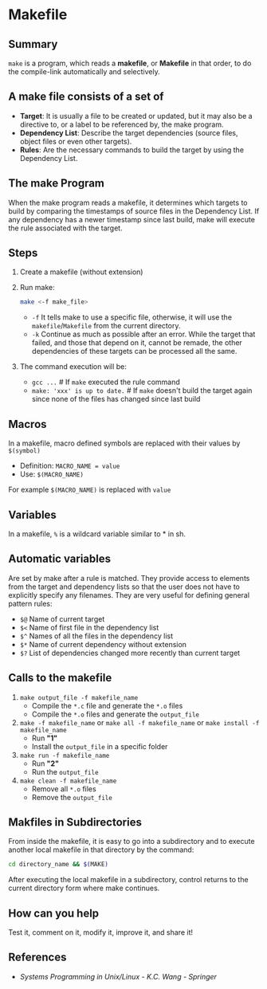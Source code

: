 # Makefile

## Summary

`make` is a program, which reads a **makefile**, or **Makefile** in that order, to do the compile-link automatically and selectively.

## A make file consists of a set of

* **Target**: It is usually a file to be created or updated, but it may also be a directive to, or a label to be referenced by, the make program.
* **Dependency List**: Describe the target dependencies (source files, object files or even other targets).
* **Rules**: Are the necessary commands to build the target by using the Dependency List.

## The make Program

When the make program reads a makefile, it determines which targets to build by comparing the timestamps of source files in the Dependency List. If any dependency has a newer timestamp since last build, make will execute the rule associated with the target.

## Steps

1. Create a makefile (without extension)
2. Run make:

    ```bash
    make <-f make_file>
    ```

    * `-f` It tells make to use a specific file, otherwise, it will use the `makefile`/`Makefile` from the current directory.
    * `-k` Continue as much as possible after an error.  While the target that failed, and those that depend on it, cannot be remade, the other dependencies of these targets can be processed all the same.

3. The command execution will be:

    * `gcc ...` # If `make` executed the rule command
    * `make: 'xxx' is up to date.` # If `make` doesn't build the target again since none of the files has changed since last build

## Macros

In a makefile, macro defined symbols are replaced with their values by `$(symbol)`

* Definition: `MACRO_NAME = value`
* Use: `$(MACRO_NAME)`

For example `$(MACRO_NAME)` is replaced with `value`

## Variables

In a makefile, `%` is a wildcard variable similar to * in sh.

## Automatic variables

Are set by make after a rule is matched. They provide access to elements from the target and dependency lists so that the user does not have to explicitly specify any filenames. They are very useful for defining general pattern rules:

* `$@` Name of current target
* `$<` Name of first file in the dependency list
* `$^` Names of all the files in the dependency list
* `$*` Name of current dependency without extension
* `$?` List of dependencies changed more recently than current target

## Calls to the makefile

1. `make output_file -f makefile_name`
    * Compile the `*.c` file and generate the `*.o` files
    * Compile the `*.o` files and generate the `output_file`
2. `make -f makefile_name` or `make all -f makefile_name` or `make install -f makefile_name`
    * Run **"1"**
    * Install the `output_file` in a specific folder
3. `make run -f makefile_name`
    * Run **"2"**
    * Run the `output_file`
4. `make clean -f makefile_name`
    * Remove all `*.o` files
    * Remove the `output_file`

## Makfiles in Subdirectories

From inside the makefile, it is easy to go into a subdirectory and to execute another local makefile in that directory by the command:

```bash
cd directory_name && $(MAKE)
```

After executing the local makefile in a subdirectory, control returns to the current directory form where make continues.

## How can you help

Test it, comment on it, modify it, improve it, and share it!

## References

* *Systems Programming in Unix/Linux - K.C. Wang - Springer*
